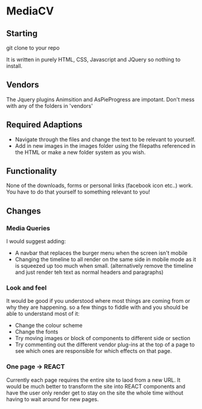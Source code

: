 # MediaCV


## Starting
git clone to your repo

It is written in purely HTML, CSS, Javascript and JQuery so nothing to install.


## Vendors
The Jquery plugins Animsition and AsPieProgress are impotant. Don't mess with any of the folders in 'vendors'


## Required Adaptions
 * Navigate through the files and change the text to be relevant to yourself.
 * Add in new images in the images folder using the filepaths referenced in the HTML or make a new folder system as you wish.


## Functionality

None of the downloads, forms or personal links (facebook icon etc..) work. You have to do that yourself to something relevant to you!


## Changes

### Media Queries
I would suggest adding:
 * A navbar that replaces the burger menu when the screen isn't mobile
 * Changing the timeline to all render on the same side in mobile mode as it is squeezed up too much when small. (alternatively remove the timeline and just render teh text as normal headers and paragraphs)

### Look and feel
It would be good if you understood where most things are coming from or why they are happening. so a few things to fiddle with and you should be able to understand most of it:
 * Change the colour scheme
 * Change the fonts
 * Try moving images or block of components to different side or section
 * Try commenting out the different vendor plug-ins at the top of a page to see which ones are responsible for which effects on that page.

### One page -> REACT

Currently each page requires the entire site to laod from a new URL. It would be much better to transform the site into REACT components and have the user only render get to stay on the site the whole time without having to wait around for new pages.
